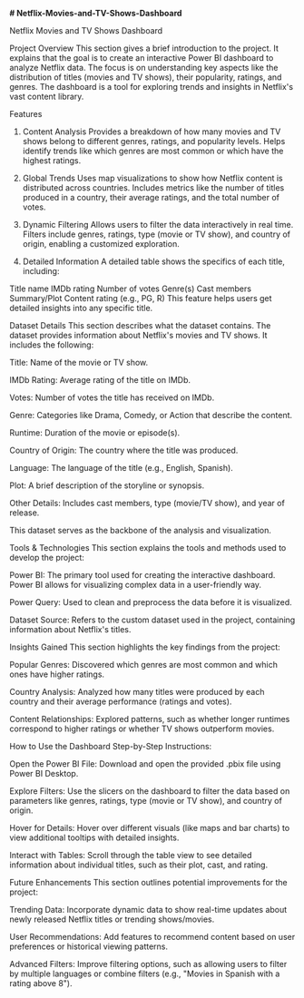 __# Netflix-Movies-and-TV-Shows-Dashboard__

Netflix Movies and TV Shows Dashboard


Project Overview
This section gives a brief introduction to the project. It explains that the goal is to create an interactive
Power BI dashboard to analyze Netflix data. The focus is on understanding key aspects like the distribution of
titles (movies and TV shows), their popularity, ratings, and genres. The dashboard is a tool for exploring trends
and insights in Netflix's vast content library.



Features
1. Content Analysis
Provides a breakdown of how many movies and TV shows belong to different genres, ratings, and popularity levels.
Helps identify trends like which genres are most common or which have the highest ratings.

2. Global Trends
Uses map visualizations to show how Netflix content is distributed across countries.
Includes metrics like the number of titles produced in a country, their average ratings, and the total number of votes.

3. Dynamic Filtering
Allows users to filter the data interactively in real time.
Filters include genres, ratings, type (movie or TV show), and country of origin, enabling a customized exploration.

4. Detailed Information
A detailed table shows the specifics of each title, including:

Title name
IMDb rating
Number of votes
Genre(s)
Cast members
Summary/Plot
Content rating (e.g., PG, R)
This feature helps users get detailed insights into any specific title.

Dataset Details
This section describes what the dataset contains. The dataset provides information about Netflix's movies and TV shows.
It includes the following:

Title: Name of the movie or TV show.

IMDb Rating: Average rating of the title on IMDb.

Votes: Number of votes the title has received on IMDb.

Genre: Categories like Drama, Comedy, or Action that describe the content.

Runtime: Duration of the movie or episode(s).

Country of Origin: The country where the title was produced.

Language: The language of the title (e.g., English, Spanish).

Plot: A brief description of the storyline or synopsis.

Other Details: Includes cast members, type (movie/TV show), and year of release.

This dataset serves as the backbone of the analysis and visualization.


Tools & Technologies
This section explains the tools and methods used to develop the project:

Power BI: The primary tool used for creating the interactive dashboard. Power BI allows for visualizing complex data in a user-friendly way.

Power Query: Used to clean and preprocess the data before it is visualized.

Dataset Source: Refers to the custom dataset used in the project, containing information about Netflix's titles.

Insights Gained
This section highlights the key findings from the project:

Popular Genres: Discovered which genres are most common and which ones have higher ratings.


Country Analysis: Analyzed how many titles were produced by each country and their average performance (ratings and votes).


Content Relationships: Explored patterns, such as whether longer runtimes correspond to higher ratings or whether TV shows outperform movies.


How to Use the Dashboard
Step-by-Step Instructions:

Open the Power BI File: Download and open the provided .pbix file using Power BI Desktop.

Explore Filters: Use the slicers on the dashboard to filter the data based on parameters like genres, ratings, type (movie or TV show), and country of origin.

Hover for Details: Hover over different visuals (like maps and bar charts) to view additional tooltips with detailed insights.

Interact with Tables: Scroll through the table view to see detailed information about individual titles, such as their plot, cast, and rating.


Future Enhancements
This section outlines potential improvements for the project:

Trending Data: Incorporate dynamic data to show real-time updates about newly released Netflix titles or trending shows/movies.

User Recommendations: Add features to recommend content based on user preferences or historical viewing patterns.

Advanced Filters: Improve filtering options, such as allowing users to filter by multiple languages or combine filters (e.g., "Movies in Spanish with a rating above 8").
